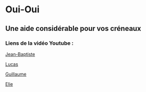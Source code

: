 <h1>Oui-Oui</h1>
<h2>Une aide considérable pour vos créneaux</h2>
<h3>Liens de la vidéo Youtube : </h3>
<p>
<a href="https://www.youtube.com/watch?v=oizUdTjPFUA&fbclid=IwAR1hFySPAp_mKvBKdONTHeG6m9PW1AEfLlX-92StZ-1-UfkLqNHHEsOr8nQ">Jean-Baptiste</a>
</p>
<p>
<a href="https://youtu.be/1z7m_eyabMc">Lucas</a>
</p>
<p>
<a href="https://www.youtube.com/watch?v=oizUdTjPFUA&fbclid=IwAR1hFySPAp_mKvBKdONTHeG6m9PW1AEfLlX-92StZ-1-UfkLqNHHEheHjz">Guillaume</a>
</p>
<p>
<a href="https://youtu.be/ohkpdVu3CUU">Elie</a>
</p>
